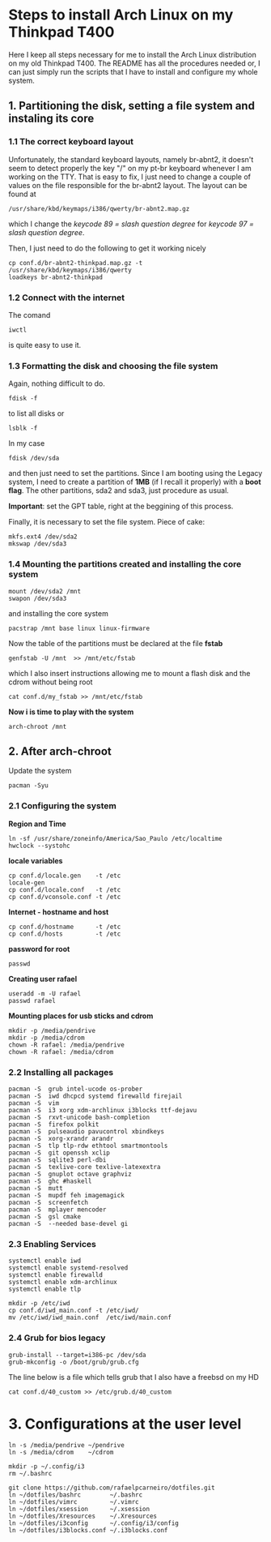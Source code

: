 # Steps to install Arch Linux on my Thinkpad T400


Here I keep all steps necessary for me to install the Arch Linux distribution
on my old Thinkpad T400. The README has all the procedures needed or,
I can just simply run the scripts that I have to install and configure
my whole system.


## 1. Partitioning the disk, setting a file system and instaling its core

### 1.1 The correct keyboard layout

Unfortunately, the standard keyboard layouts, namely br-abnt2, it
doesn't seem to detect properly the key "/" on my pt-br keyboard whenever
I am working on the TTY. That is easy to fix, I just need to change a
couple of values on the file responsible for the br-abnt2 layout. The
layout can be found at

```
/usr/share/kbd/keymaps/i386/qwerty/br-abnt2.map.gz
```

which I change the *keycode 89 = slash question degree* for 
*keycode 97 = slash question degree*.

Then, I just need to do the following to get it working nicely


```
cp conf.d/br-abnt2-thinkpad.map.gz -t /usr/share/kbd/keymaps/i386/qwerty
loadkeys br-abnt2-thinkpad
```


### 1.2 Connect with the internet

The comand 

```
iwctl
```

is quite easy to use it.


### 1.3 Formatting the disk and choosing the file system

Again, nothing difficult to do.

```
fdisk -f
```

to list all disks or

```
lsblk -f
```

In my case

```
fdisk /dev/sda
```

and then just need to set the partitions. Since I am booting using the
Legacy system, I need to create a partition of **1MB** (if I recall it
properly) with a **boot flag**. The other partitions, sda2 and sda3,
just procedure as usual.

**Important**: set the GPT table, right at the beggining of this
process.

Finally, it is necessary to set the file system. Piece of cake:

```
mkfs.ext4 /dev/sda2                                                              
mkswap /dev/sda3
```


### 1.4 Mounting the partitions created and installing the core system

```
mount /dev/sda2 /mnt
swapon /dev/sda3
```

and installing the core system

```
pacstrap /mnt base linux linux-firmware
```

Now the table of the partitions must be declared at the file **fstab**

```
genfstab -U /mnt  >> /mnt/etc/fstab                                            
```

which I also insert instructions allowing me to mount a flash disk and
the cdrom without being root

```
cat conf.d/my_fstab >> /mnt/etc/fstab
```

**Now i is time to play with the system**

```
arch-chroot /mnt
```


## 2. After arch-chroot

Update the system

```
pacman -Syu
```


### 2.1 Configuring the system

**Region and Time**

```
ln -sf /usr/share/zoneinfo/America/Sao_Paulo /etc/localtime
hwclock --systohc
```

**locale variables**

```
cp conf.d/locale.gen    -t /etc                                                  
locale-gen                                                                       
cp conf.d/locale.conf   -t /etc                                                  
cp conf.d/vconsole.conf -t /etc 
```

**Internet - hostname and host**

```
cp conf.d/hostname      -t /etc
cp conf.d/hosts         -t /etc
```

**password for root**

```
passwd
```

**Creating user rafael**

```
useradd -m -U rafael
passwd rafael
```

**Mounting places for usb sticks and cdrom**

```
mkdir -p /media/pendrive
mkdir -p /media/cdrom
chown -R rafael: /media/pendrive
chown -R rafael: /media/cdrom
```

### 2.2 Installing all packages

```
pacman -S  grub intel-ucode os-prober
pacman -S  iwd dhcpcd systemd firewalld firejail
pacman -S  vim
pacman -S  i3 xorg xdm-archlinux i3blocks ttf-dejavu
pacman -S  rxvt-unicode bash-completion
pacman -S  firefox polkit
pacman -S  pulseaudio pavucontrol xbindkeys
pacman -S  xorg-xrandr arandr
pacman -S  tlp tlp-rdw ethtool smartmontools
pacman -S  git openssh xclip
pacman -S  sqlite3 perl-dbi
pacman -S  texlive-core texlive-latexextra
pacman -S  gnuplot octave graphviz
pacman -S  ghc #haskell
pacman -S  mutt
pacman -S  mupdf feh imagemagick                           
pacman -S  screenfetch                                                
pacman -S  mplayer mencoder                                           
pacman -S  gsl cmake                                                  
pacman -S  --needed base-devel gi
```



### 2.3 Enabling Services

```
systemctl enable iwd
systemctl enable systemd-resolved
systemctl enable firewalld
systemctl enable xdm-archlinux
systemctl enable tlp
```

```
mkdir -p /etc/iwd                                                                
cp conf.d/iwd_main.conf -t /etc/iwd/                                             
mv /etc/iwd/iwd_main.conf  /etc/iwd/main.conf           
```

### 2.4 Grub for bios legacy

```
grub-install --target=i386-pc /dev/sda
grub-mkconfig -o /boot/grub/grub.cfg
```

The line below is a file which tells grub that I also have a freebsd on
my HD

```
cat conf.d/40_custom >> /etc/grub.d/40_custom
```

# 3. Configurations at the user level

```
ln -s /media/pendrive ~/pendrive                                                    
ln -s /media/cdrom    ~/cdrom                                                       
```
                                                                                      
```
mkdir -p ~/.config/i3                                                               
rm ~/.bashrc                                                                        
```
                                                                                    
```
git clone https://github.com/rafaelpcarneiro/dotfiles.git
ln ~/dotfiles/bashrc        ~/.bashrc                            
ln ~/dotfiles/vimrc         ~/.vimrc                             
ln ~/dotfiles/xsession      ~/.xsession                       
ln ~/dotfiles/Xresources    ~/.Xresources                     
ln ~/dotfiles/i3config      ~/.config/i3/config 
ln ~/dotfiles/i3blocks.conf ~/.i3blocks.conf
```
